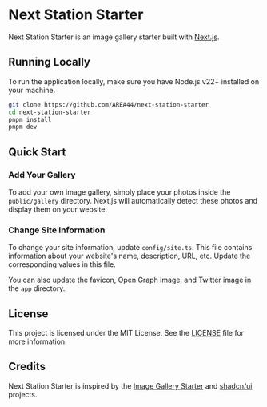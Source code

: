 # Next Station Starter

Next Station Starter is an image gallery starter built with [Next.js](https://nextjs.org).

## Running Locally

To run the application locally, make sure you have Node.js v22+ installed on your machine.

```bash
git clone https://github.com/AREA44/next-station-starter
cd next-station-starter
pnpm install
pnpm dev
```

## Quick Start

### Add Your Gallery

To add your own image gallery, simply place your photos inside the `public/gallery` directory. Next.js will automatically detect these photos and display them on your website.

### Change Site Information

To change your site information, update `config/site.ts`. This file contains information about your website's name, description, URL, etc. Update the corresponding values in this file.

You can also update the favicon, Open Graph image, and Twitter image in the `app` directory.

## License

This project is licensed under the MIT License. See the [LICENSE](LICENSE) file for more information.

## Credits

Next Station Starter is inspired by the [Image Gallery Starter](https://vercel.com/templates/next.js/image-gallery-starter) and [shadcn/ui](https://ui.shadcn.com) projects.
